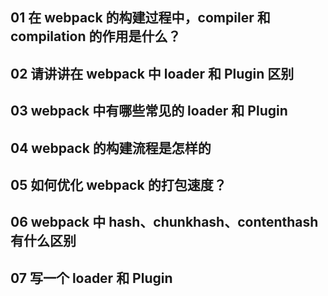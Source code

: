 ## 01 在 webpack 的构建过程中，compiler 和 compilation 的作用是什么？

## 02 请讲讲在 webpack 中 loader 和 Plugin 区别

## 03 webpack 中有哪些常见的 loader 和 Plugin

## 04 webpack 的构建流程是怎样的

## 05 如何优化 webpack 的打包速度？

## 06 webpack 中 hash、chunkhash、contenthash 有什么区别

## 07 写一个 loader 和 Plugin
